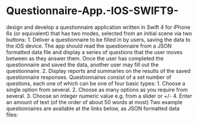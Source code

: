 # Questionnaire-App.-IOS-SWIFT9-
 design and develop a questionnaire application written in Swift 4 for iPhone 6s (or equivalent) that has two modes, selected from an initial scene via two buttons: 1. Deliver a questionnaire to be filled in by users, saving the data to the iOS device. The app should read the questionnaire from a JSON formatted data file and display a series of questions that the user moves between as they answer them. Once the user has completed the questionnaire and saved the data, another user may fill out the questionnaire. 2. Display reports and summaries on the results of the saved questionnaire responses.   Questionnaires consist of a set number of questions, each one of which can be one of four basic types: 1. Choose a single option from several. 2. Choose as many options as you require from several. 3. Choose an integer numeric value e.g. from a slider or +/- 4. Enter an amount of text (of the order of about 50 words at most)   Two example questionnaires are available at the links below, as JSON formatted data files: 
